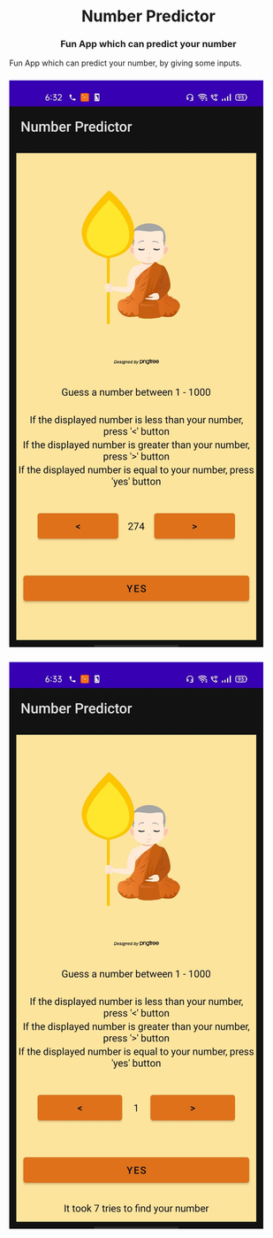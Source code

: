 <h1 align="center">Number Predictor</h1>
<h3 align="center">Fun App which can predict your number  </h3>
<p>Fun App which can predict your number, by giving some inputs.</p>

<h3><img src="/images/app2.jpeg"></h3>
<h3><img src="/images/app1.jpeg"></h3>
